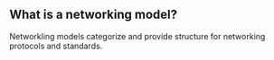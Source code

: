 ## What is a networking model?
Networkling models categorize and provide structure for networking protocols and standards.